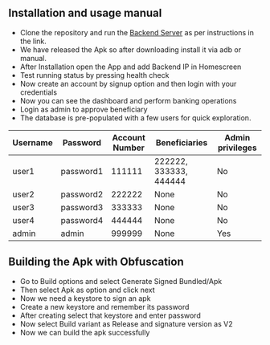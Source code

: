 ## Installation and usage manual

- Clone the repository and run the [Backend Server](https://github.com/rewanth1997/Damn-Vulnerable-Bank/tree/master/BackendServer) as per instructions in the link.
- We have released the Apk so after downloading install it via adb or manual.
- After Installation open the App and add Backend IP in Homescreen
- Test running status by pressing health check
- Now create an account by signup option and then login with your credentials
- Now you can see the dashboard and perform banking operations
- Login as admin to approve beneficiary
- The database is pre-populated with a few users for quick exploration.

|  Username |  Password |  Account Number | Beneficiaries | Admin privileges |
|---|---|---|---|---|
| user1  | password1  | 111111 | 222222, 333333, 444444 | No |
| user2  | password2  | 222222 | None  | No |
| user3  | password3  | 333333 | None  | No |
| user4  | password4  | 444444 | None  | No |
| admin  | admin  | 999999 | None  | Yes |

## Building the Apk with Obfuscation

- Go to Build options and select Generate Signed Bundled/Apk
- Then select Apk as option and click next
- Now we need a keystore to sign an apk
- Create a new keystore and remember its password
- After creating select that keystore and enter password
- Now select Build variant as Release and signature version as V2
- Now we can build the apk successfully
